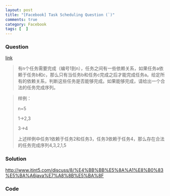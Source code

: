 ```yaml
---
layout: post
title: "[Facebook] Task Scheduling Question (`)"
comments: true
category: Facebook
tags: [  ]
---
```


### Question 

[link](http://www.itint5.com/oj/#10)

> 有n个任务需要完成（编号1到n），任务之间有一些依赖关系，如果任务a依赖于任务b和c，那么只有当任务b和任务c完成之后才能完成任务a。给定所有的依赖关系，判断这些任务是否能够完成。如果能够完成，请给出一个合法的任务完成序列。

> 样例：
>
>n=5
>
>1->2,3
>
>3->4
>
>上述样例中任务1依赖于任务2和任务3，任务3依赖于任务4，那么存在合法的任务完成序列4,3,2,1,5

### Solution

http://www.itint5.com/discuss/8/%E4%BB%BB%E5%8A%A1%E8%B0%83%E5%BA%A6java%E7%A8%8B%E5%BA%8F

### Code


